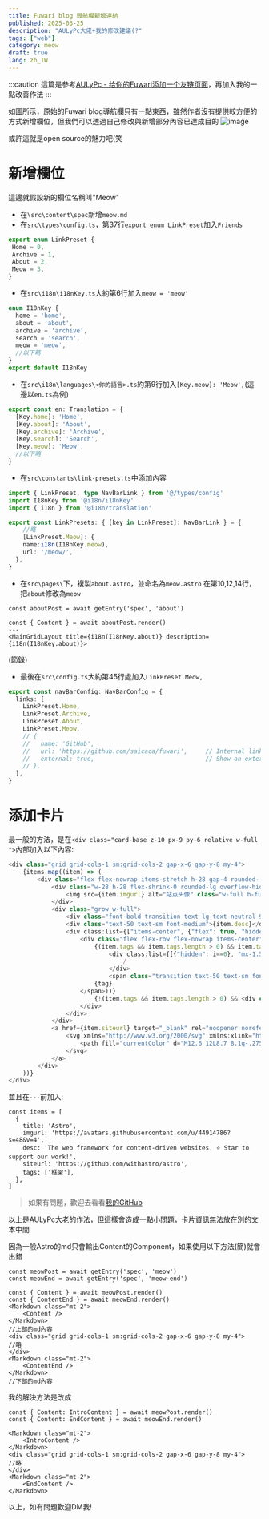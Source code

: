 ```yaml
---
title: Fuwari blog 導航欄新增連結
published: 2025-03-25
description: "AULyPc大佬+我的修改建議(?"
tags: ["web"]
category: meow
draft: true
lang: zh_TW
---
```

:::caution
這篇是參考[AULyPc - 给你的Fuwari添加一个友链页面](https://blog.aulypc0x0.online/posts/add_friendspage_in_fuwari/)，再加入我的一點改善作法
:::


如圖所示，原始的Fuwari blog導航欄只有一點東西，雖然作者沒有提供較方便的方式新增欄位，但我們可以透過自己修改與新增部分內容已達成目的
![image](https://hackmd.io/_uploads/SJzqNpgTyl.png)

或許這就是open source的魅力吧(笑
<!-- 接下來我會參考AULyPc大佬的做法及我的建議-->

# 新增欄位

這邊就假設新的欄位名稱叫"Meow"

- 在`\src\content\spec`新增`meow.md`
- 在`src\types\config.ts`，第37行`export enum LinkPreset`加入`Friends`
 ```ts
 export enum LinkPreset {
  Home = 0,
  Archive = 1,
  About = 2,
  Meow = 3,
}
```
- 在`src\i18n\i18nKey.ts`大約第6行加入`meow = 'meow'`
```ts
enum I18nKey {
  home = 'home',
  about = 'about',
  archive = 'archive',
  search = 'search',
  meow = 'meow',
  //以下略
}
export default I18nKey

```
- 在`src\i18n\languages\<你的語言>.ts`約第9行加入`[Key.meow]: 'Meow',`(這邊以`en.ts`為例)
```ts
export const en: Translation = {
  [Key.home]: 'Home',
  [Key.about]: 'About',
  [Key.archive]: 'Archive',
  [Key.search]: 'Search',
  [Key.meow]: 'Meow',
  //以下略
}
```
- 在`src\constants\link-presets.ts`中添加內容
```ts
import { LinkPreset, type NavBarLink } from '@/types/config'
import I18nKey from '@i18n/i18nKey'
import { i18n } from '@i18n/translation'

export const LinkPresets: { [key in LinkPreset]: NavBarLink } = {
    //略
    [LinkPreset.Meow]: {
    name:i18n(I18nKey.meow),
    url: '/meow/',
  },
}
```
- 在`src\pages\`下，複製`about.astro`，並命名為`meow.astro`
在第10,12,14行，把`about`修改為`meow`
```astro
const aboutPost = await getEntry('spec', 'about')

const { Content } = await aboutPost.render()
---
<MainGridLayout title={i18n(I18nKey.about)} description={i18n(I18nKey.about)}>
```
(節錄)
- 最後在`src\config.ts`大約第45行處加入`LinkPreset.Meow,`
```ts
export const navBarConfig: NavBarConfig = {
  links: [
    LinkPreset.Home,
    LinkPreset.Archive,
    LinkPreset.About,
    LinkPreset.Meow,
    // {
    //   name: 'GitHub',
    //   url: 'https://github.com/saicaca/fuwari',     // Internal links should not include the base path, as it is automatically added
    //   external: true,                               // Show an external link icon and will open in a new tab
    // },
  ],
}
```

# 添加卡片

最一般的方法，是在`<div class="card-base z-10 px-9 py-6 relative w-full ">`內部加入以下內容:

```ts
<div class="grid grid-cols-1 sm:grid-cols-2 gap-x-6 gap-y-8 my-4">
    {items.map((item) => (
        <div class="flex flex-nowrap items-stretch h-28 gap-4 rounded-[var(--radius-large)]">
            <div class="w-28 h-28 flex-shrink-0 rounded-lg overflow-hidden bg-zinc-200 dark:bg-zinc-900">
                <img src={item.imgurl} alt="站点头像" class="w-full h-full object-cover">
            </div>
            <div class="grow w-full">
                <div class="font-bold transition text-lg text-neutral-900 dark:text-neutral-100 mb-1">{item.title}</div>
                <div class="text-50 text-sm font-medium">{item.desc}</div>
                <div class:list={["items-center", {"flex": true, "hidden md:flex" : false}]}>
                    <div class="flex flex-row flex-nowrap items-center">
                        {(item.tags && item.tags.length > 0) && item.tags.map((tag,i) => (
                            <div class:list={[{"hidden": i==0}, "mx-1.5 text-[var(--meta-divider)] text-sm" ]}>
                                /
                            </div>
                            <span class="transition text-50 text-sm font-medium">
                        {tag}
                    </span>))}
                        {!(item.tags && item.tags.length > 0) && <div class="transition text-50 text-sm font-medium">{i18n(I18nKey.noTags)}</div>}
                    </div>
                </div>
            </div>
            <a href={item.siteurl} target="_blank" rel="noopener noreferrer"class="flex btn-regular w-[3.25rem] rounded-lg bg-[var(--enter-btn-bg)] hover:bg-[var(--enter-btn-bg-hover)] active:bg-[var(--enter-btn-bg-active)] active:scale-95">
                <svg xmlns="http://www.w3.org/2000/svg" xmlns:xlink="http://www.w3.org/1999/xlink" aria-hidden="true" role="img" class="transition text-[var(--primary)] text-4xl mx-auto iconify iconify--material-symbols" width="1em" height="1em" viewBox="0 0 24 24">
                    <path fill="currentColor" d="M12.6 12L8.7 8.1q-.275-.275-.275-.7t.275-.7t.7-.275t.7.275l4.6 4.6q.15.15.213.325t.062.375t-.062.375t-.213.325l-4.6 4.6q-.275.275-.7.275t-.7-.275t-.275-.7t.275-.7z"></path>
                </svg>
            </a>
        </div>
    ))}
</div>
```
並且在`---`前加入:
```astro
const items = [
  {  
    title: 'Astro',  
    imgurl: 'https://avatars.githubusercontent.com/u/44914786?s=48&v=4',  
    desc: 'The web framework for content-driven websites. ⭐️ Star to support our work!',  
    siteurl: 'https://github.com/withastro/astro',  
    tags: ['框架'],  
  },
]
```
> 如果有問題，歡迎去看看[我的GitHub](https://github.com/cxk228922/robin-tw/blob/main/src/pages/meow.astro)
> 
以上是AULyPc大老的作法，但這樣會造成一點小問題，卡片資訊無法放在別的文本中間

因為一般Astro的md只會輸出Content的Component，如果使用以下方法(簡)就會出錯
```astro
const meowPost = await getEntry('spec', 'meow')
const meowEnd = await getEntry('spec', 'meow-end')

const { Content } = await meowPost.render()
const { ContentEnd } = await meowEnd.render()
<Markdown class="mt-2">
    <Content />
</Markdown>
//上部的md內容            
<div class="grid grid-cols-1 sm:grid-cols-2 gap-x-6 gap-y-8 my-4">
//略
</div>
<Markdown class="mt-2">
    <ContentEnd />
</Markdown>
//下部的md內容
```
我的解決方法是改成
```astro
const { Content: IntroContent } = await meowPost.render()
const { Content: EndContent } = await meowEnd.render()

<Markdown class="mt-2">
    <IntroContent />
</Markdown>
<div class="grid grid-cols-1 sm:grid-cols-2 gap-x-6 gap-y-8 my-4">
//略
</div>
<Markdown class="mt-2">
    <EndContent />
</Markdown>
```

以上，如有問題歡迎DM我!